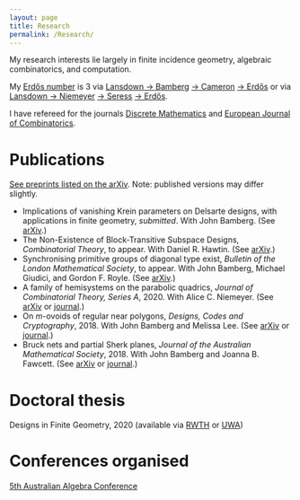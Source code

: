 ```yaml
---
layout: page
title: Research
permalink: /Research/
---
```


My research interests lie largely in finite incidence geometry, algebraic combinatorics, and computation.

My [Erdo&#779;s number](https://en.wikipedia.org/wiki/Erd%C5%91s_number) is 3 via [Lansdown &#8594; Bamberg](https://mathscinet.ams.org/mathscinet-getitem?mr=3779039) [&#8594; Cameron](https://mathscinet.ams.org/mathscinet-getitem?mr=3763899) [&#8594; Erdo&#779;s](https://mathscinet.ams.org/mathscinet-getitem?mr=1106651) or via [Lansdown &#8594; Niemeyer](https://mathscinet.ams.org/mathscinet-getitem?mr=4110234) [&#8594; Seress](https://mathscinet.ams.org/mathscinet-getitem?mr=1953539) [&#8594; Erdo&#779;s](https://mathscinet.ams.org/mathscinet-getitem?mr=837951).

I have refereed for the journals [Discrete Mathematics](https://www.journals.elsevier.com/discrete-mathematics) and [European Journal of Combinatorics](https://www.journals.elsevier.com/european-journal-of-combinatorics).

# Publications
[See preprints listed on the arXiv](https://arxiv.org/a/0000-0002-8087-1329.html). Note: published versions may differ slightly.

-  Implications of vanishing Krein parameters on Delsarte designs, with applications in finite geometry, *submitted*.
With John Bamberg. (See [arXiv](https://arxiv.org/pdf/2107.05207.pdf).)
- The Non-Existence of Block-Transitive Subspace Designs,
*Combinatorial Theory*, to appear.
With Daniel R. Hawtin. (See [arXiv](https://arxiv.org/pdf/2102.05142.pdf).)
- Synchronising primitive groups of diagonal type exist,
*Bulletin of the London Mathematical Society*, to appear.
With John Bamberg, Michael Giudici, and Gordon F. Royle. (See [arXiv](https://arxiv.org/pdf/2104.13355.pdf).)
- A family of hemisystems on the parabolic quadrics,
*Journal of Combinatorial Theory, Series A*, 2020.
With Alice C. Niemeyer. (See [arXiv](https://arxiv.org/pdf/1908.08886.pdf) or [journal](https://doi.org/10.1016/j.jcta.2020.105280).) 
- On *m*-ovoids of regular near polygons,
*Designs, Codes and Cryptography*,  2018.
With John Bamberg and Melissa Lee. (See [arXiv](https://arxiv.org/pdf/1612.07187) or [journal](http://dx.doi.org/10.1007/s10623-017-0373-1).)
- Bruck nets and partial Sherk planes,
*Journal of the Australian Mathematical Society*, 2018.
With John Bamberg and Joanna B. Fawcett. (See [arXiv](https://arxiv.org/pdf/1601.07231) or [journal](http://dx.doi.org/10.1017/S144678871700009X).)

# Doctoral thesis
Designs in Finite Geometry, 2020 (available via [RWTH](http://dx.doi.org/10.18154/RWTH-2020-12247) or [UWA](https://doi.org/10.26182/krb6-kk43))

# Conferences organised
[5th Australian Algebra Conference](https://aac05.github.io/)
